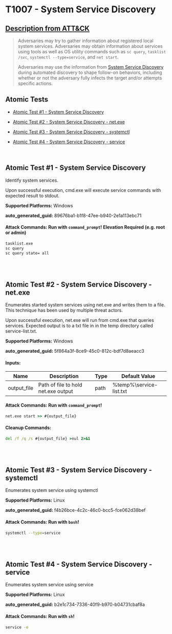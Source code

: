 # T1007 - System Service Discovery
## [Description from ATT&CK](https://attack.mitre.org/techniques/T1007)
<blockquote>Adversaries may try to gather information about registered local system services. Adversaries may obtain information about services using tools as well as OS utility commands such as <code>sc query</code>, <code>tasklist /svc</code>, <code>systemctl --type=service</code>, and <code>net start</code>.

Adversaries may use the information from [System Service Discovery](https://attack.mitre.org/techniques/T1007) during automated discovery to shape follow-on behaviors, including whether or not the adversary fully infects the target and/or attempts specific actions.</blockquote>

## Atomic Tests

- [Atomic Test #1 - System Service Discovery](#atomic-test-1---system-service-discovery)

- [Atomic Test #2 - System Service Discovery - net.exe](#atomic-test-2---system-service-discovery---netexe)

- [Atomic Test #3 - System Service Discovery - systemctl](#atomic-test-3---system-service-discovery---systemctl)

- [Atomic Test #4 - System Service Discovery - service](#atomic-test-4---system-service-discovery---service)


<br/>

## Atomic Test #1 - System Service Discovery
Identify system services.

Upon successful execution, cmd.exe will execute service commands with expected result to stdout.

**Supported Platforms:** Windows


**auto_generated_guid:** 89676ba1-b1f8-47ee-b940-2e1a113ebc71






#### Attack Commands: Run with `command_prompt`!  Elevation Required (e.g. root or admin) 


```cmd
tasklist.exe
sc query
sc query state= all
```






<br/>
<br/>

## Atomic Test #2 - System Service Discovery - net.exe
Enumerates started system services using net.exe and writes them to a file. This technique has been used by multiple threat actors.

Upon successful execution, net.exe will run from cmd.exe that queries services. Expected output is to a txt file in in the temp directory called service-list.txt.

**Supported Platforms:** Windows


**auto_generated_guid:** 5f864a3f-8ce9-45c0-812c-bdf7d8aeacc3





#### Inputs:
| Name | Description | Type | Default Value |
|------|-------------|------|---------------|
| output_file | Path of file to hold net.exe output | path | %temp%&#92;service-list.txt|


#### Attack Commands: Run with `command_prompt`! 


```cmd
net.exe start >> #{output_file}
```

#### Cleanup Commands:
```cmd
del /f /q /s #{output_file} >nul 2>&1
```





<br/>
<br/>

## Atomic Test #3 - System Service Discovery - systemctl
Enumerates system service using systemctl

**Supported Platforms:** Linux


**auto_generated_guid:** f4b26bce-4c2c-46c0-bcc5-fce062d38bef






#### Attack Commands: Run with `bash`! 


```bash
systemctl --type=service
```






<br/>
<br/>

## Atomic Test #4 - System Service Discovery - service
Enumerates system service using service

**Supported Platforms:** Linux


**auto_generated_guid:** b2e1c734-7336-40f9-b970-b04731cbaf8a






#### Attack Commands: Run with `sh`! 


```sh
service -e
```






<br/>
